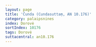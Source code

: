 ```yaml
---
layout: page
title: 'Čunda (Cundasuttaṃ, AN 10.176)'
category: palaipsnines
index: Dorovė
sortIndex: 10176
tags: Dorovė
suttacentral: an10.176
---
```

